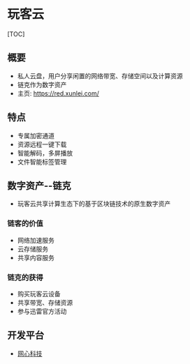 # 玩客云
[TOC]

## 概要
- 私人云盘，用户分享闲置的网络带宽、存储空间以及计算资源
- 链克作为数字资产
- 主页: <https://red.xunlei.com/>

## 特点
- 专属加密通道
- 资源远程一键下载
- 智能解码，多屏播放
- 文件智能标签管理

## 数字资产--链克
- 玩客云共享计算生态下的基于区块链技术的原生数字资产

### 链客的价值
- 网络加速服务
- 云存储服务
- 共享内容服务

### 链克的获得
- 购买玩客云设备
- 共享带宽、存储资源
- 参与迅雷官方活动


## 开发平台
- [网心科技](../../组织/区块链/网心科技.md)

